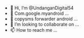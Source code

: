 - 👋 Hi, I’m @UndanganDigital54
- 👀 Com.google.myandroid ...
- 🌱 copysms forwarder android ...
- 💞️ I’m looking to collaborate on ...
- 📫 How to reach me ...

<!---
UndanganDigital54/UndanganDigital54 is a ✨ special ✨ repository because its `README.md` (this file) appears on your GitHub profile.
You can click the Preview link to take a look at your changes.
--->
